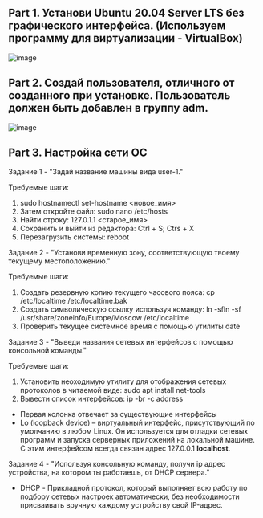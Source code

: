 <h2>Part 1. Установи Ubuntu 20.04 Server LTS без графического интерфейса. (Используем программу для виртуализации - VirtualBox)</h2> 

![image](https://github.com/TiroBite/tirobite/assets/102403027/ca4d711e-0248-4606-97c5-67cfd020c706)

<h2>Part 2. Создай пользователя, отличного от созданного при установке. Пользователь должен быть добавлен в группу adm.</h2>

![image](https://github.com/TiroBite/tirobite/assets/102403027/f3ef95f5-9086-405a-8a78-e953ae5fd792)

<h2>Part 3. Настройка сети ОС</h2>

Задание 1 - "Задай название машины вида user-1."

Требуемые шаги:
1. sudo hostnamectl set-hostname <новое_имя>
2. Затем откройте файл: sudo nano /etc/hosts
3. Найти строку: 127.0.1.1 <старое_имя>
4. Сохранить и выйти из редактора: Ctrl + S; Ctrs + X
5. Перезагрузить системы: reboot

Задание 2 - "Установи временную зону, соответствующую твоему текущему местоположению."

Требуемые шаги:
1. Создать резервную копию текущего часового пояса: cp /etc/localtime /etc/localtime.bak
2. Создать символическую ссылку используя команду: ln -sfln -sf /usr/share/zoneinfo/Europe/Moscow /etc/localtime
3. Проверить текущее системное время с помощью утилиты date


Задание 3 - "Выведи названия сетевых интерфейсов с помощью консольной команды."

Требуемые шаги:
1. Установить неоходимую утилиту для отображения сетевых протоколов в читаемой виде: sudo apt install net-tools
2. Вывести список интерфейсов: ip -br -c address


* Первая колонка отвечает за существующие интерфейсы
* Lo (loopback device) – виртуальный интерфейс, присутствующий по умолчанию в любом Linux. Он используется для отладки сетевых программ и запуска серверных приложений на локальной машине. С этим интерфейсом всегда связан адрес 127.0.0.1 **localhost**.

Задание 4 - "Используя консольную команду, получи ip адрес устройства, на котором ты работаешь, от DHCP сервера."


* DHCP - Прикладной протокол, который выполняет всю работу по подбору сетевых настроек автоматически, без необходимости присваивать вручную каждому устройству свой IP-адрес. 
